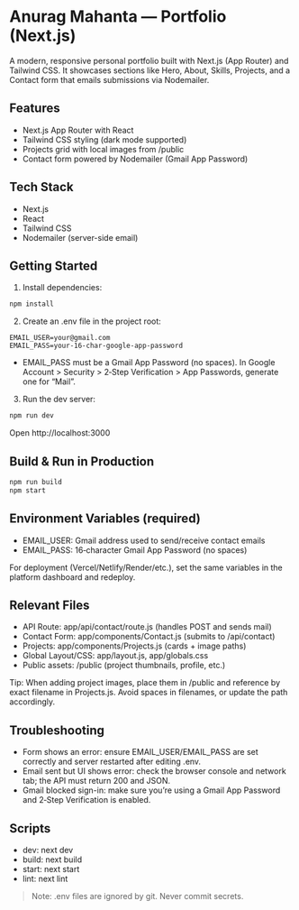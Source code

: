 # Anurag Mahanta — Portfolio (Next.js)

A modern, responsive personal portfolio built with Next.js (App Router) and Tailwind CSS. It showcases sections like Hero, About, Skills, Projects, and a Contact form that emails submissions via Nodemailer.

## Features
- Next.js App Router with React
- Tailwind CSS styling (dark mode supported)
- Projects grid with local images from /public
- Contact form powered by Nodemailer (Gmail App Password)

## Tech Stack
- Next.js
- React
- Tailwind CSS
- Nodemailer (server-side email)

## Getting Started
1. Install dependencies:
```bash
npm install
```
2. Create an .env file in the project root:
```env
EMAIL_USER=your@gmail.com
EMAIL_PASS=your-16-char-google-app-password
```
- EMAIL_PASS must be a Gmail App Password (no spaces). In Google Account > Security > 2‑Step Verification > App Passwords, generate one for “Mail”.
3. Run the dev server:
```bash
npm run dev
```
Open http://localhost:3000

## Build & Run in Production
```bash
npm run build
npm start
```

## Environment Variables (required)
- EMAIL_USER: Gmail address used to send/receive contact emails
- EMAIL_PASS: 16‑character Gmail App Password (no spaces)

For deployment (Vercel/Netlify/Render/etc.), set the same variables in the platform dashboard and redeploy.

## Relevant Files
- API Route: app/api/contact/route.js (handles POST and sends mail)
- Contact Form: app/components/Contact.js (submits to /api/contact)
- Projects: app/components/Projects.js (cards + image paths)
- Global Layout/CSS: app/layout.js, app/globals.css
- Public assets: /public (project thumbnails, profile, etc.)

Tip: When adding project images, place them in /public and reference by exact filename in Projects.js. Avoid spaces in filenames, or update the path accordingly.

## Troubleshooting
- Form shows an error: ensure EMAIL_USER/EMAIL_PASS are set correctly and server restarted after editing .env.
- Email sent but UI shows error: check the browser console and network tab; the API must return 200 and JSON.
- Gmail blocked sign-in: make sure you’re using a Gmail App Password and 2‑Step Verification is enabled.

## Scripts
- dev: next dev
- build: next build
- start: next start
- lint: next lint

> Note: .env files are ignored by git. Never commit secrets.
